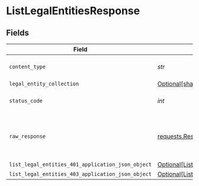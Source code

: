 # ListLegalEntitiesResponse


## Fields

| Field                                                                                                           | Type                                                                                                            | Required                                                                                                        | Description                                                                                                     |
| --------------------------------------------------------------------------------------------------------------- | --------------------------------------------------------------------------------------------------------------- | --------------------------------------------------------------------------------------------------------------- | --------------------------------------------------------------------------------------------------------------- |
| `content_type`                                                                                                  | *str*                                                                                                           | :heavy_check_mark:                                                                                              | HTTP response content type for this operation                                                                   |
| `legal_entity_collection`                                                                                       | [Optional[shared.LegalEntityCollection]](../../models/shared/legalentitycollection.md)                          | :heavy_minus_sign:                                                                                              | OK                                                                                                              |
| `status_code`                                                                                                   | *int*                                                                                                           | :heavy_check_mark:                                                                                              | HTTP response status code for this operation                                                                    |
| `raw_response`                                                                                                  | [requests.Response](https://requests.readthedocs.io/en/latest/api/#requests.Response)                           | :heavy_minus_sign:                                                                                              | Raw HTTP response; suitable for custom response parsing                                                         |
| `list_legal_entities_401_application_json_object`                                                               | [Optional[ListLegalEntities401ApplicationJSON]](../../models/operations/listlegalentities401applicationjson.md) | :heavy_minus_sign:                                                                                              | Unauthenticated                                                                                                 |
| `list_legal_entities_403_application_json_object`                                                               | [Optional[ListLegalEntities403ApplicationJSON]](../../models/operations/listlegalentities403applicationjson.md) | :heavy_minus_sign:                                                                                              | Forbidden                                                                                                       |